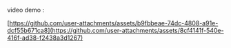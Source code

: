 video demo :

[https://github.com/user-attachments/assets/b9fbbeae-74dc-4808-a91e-dcf55b671ca8](https://github.com/user-attachments/assets/8cf4141f-540e-416f-ad38-f2438a3d1267)
